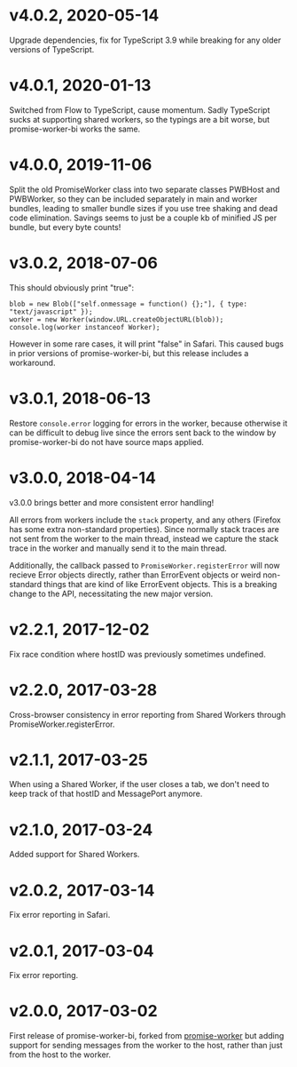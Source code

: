 # v4.0.2, 2020-05-14

Upgrade dependencies, fix for TypeScript 3.9 while breaking for any older versions of TypeScript.

# v4.0.1, 2020-01-13

Switched from Flow to TypeScript, cause momentum. Sadly TypeScript sucks at supporting shared workers, so the typings are a bit worse, but promise-worker-bi works the same.

# v4.0.0, 2019-11-06

Split the old PromiseWorker class into two separate classes PWBHost and PWBWorker, so they can be included separately in main and worker bundles, leading to smaller bundle sizes if you use tree shaking and dead code elimination. Savings seems to just be a couple kb of minified JS per bundle, but every byte counts!

# v3.0.2, 2018-07-06

This should obviously print "true":

    blob = new Blob(["self.onmessage = function() {};"], { type: "text/javascript" });
    worker = new Worker(window.URL.createObjectURL(blob));
    console.log(worker instanceof Worker);

However in some rare cases, it will print "false" in Safari. This caused bugs in prior versions of promise-worker-bi, but this release includes a workaround.

# v3.0.1, 2018-06-13

Restore `console.error` logging for errors in the worker, because otherwise it can be difficult to debug live since the errors sent back to the window by promise-worker-bi do not have source maps applied.

# v3.0.0, 2018-04-14

v3.0.0 brings better and more consistent error handling!

All errors from workers include the `stack` property, and any others (Firefox has some extra non-standard properties). Since normally stack traces are not sent from the worker to the main thread, instead we capture the stack trace in the worker and manually send it to the main thread.

Additionally, the callback passed to `PromiseWorker.registerError` will now recieve Error objects directly, rather than ErrorEvent objects or weird non-standard things that are kind of like ErrorEvent objects. This is a breaking change to the API, necessitating the new major version.

# v2.2.1, 2017-12-02

Fix race condition where hostID was previously sometimes undefined.

# v2.2.0, 2017-03-28

Cross-browser consistency in error reporting from Shared Workers through PromiseWorker.registerError.

# v2.1.1, 2017-03-25

When using a Shared Worker, if the user closes a tab, we don't need to keep track of that hostID and MessagePort anymore.

# v2.1.0, 2017-03-24

Added support for Shared Workers.

# v2.0.2, 2017-03-14

Fix error reporting in Safari.

# v2.0.1, 2017-03-04

Fix error reporting.

# v2.0.0, 2017-03-02

First release of promise-worker-bi, forked from [promise-worker](https://github.com/nolanlawson/promise-worker) but adding support for sending messages from the worker to the host, rather than just from the host to the worker.
